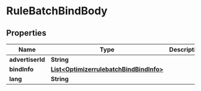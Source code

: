 # RuleBatchBindBody

## Properties
Name | Type | Description | Notes
------------ | ------------- | ------------- | -------------
**advertiserId** | **String** |  |[required]  
**bindInfo** | [**List&lt;OptimizerrulebatchBindBindInfo&gt;**](OptimizerrulebatchBindBindInfo.md) |  |[required]  
**lang** | **String** |  |  [optional]
